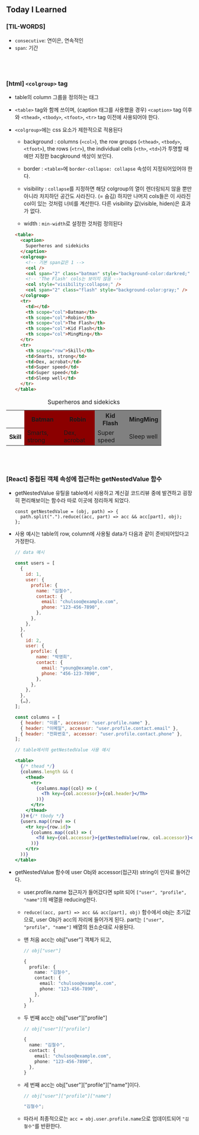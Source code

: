 ## Today I Learned

### [TIL-WORDS]

- `consecutive`: 연이은, 연속적인
- `span`: 기간

## <br />

### [html] `<colgroup>` tag

- table의 column 그룹을 정의하는 태그

- `<table>` tag와 함께 쓰이며, (caption 태그를 사용했을 경우) `<caption>` tag 이후와 `<thead>`, `<tbody>`, `<tfoot>`, `<tr>` tag 이전에 사용되어야 한다.

- `<colgroup>`에는 css 요소가 제한적으로 적용된다

  - background : columns (`<col>`), the row groups (`<thead>`, `<tbody>`, `<tfoot>`), the rows (`<tr>`), the individual cells (`<th>`, `<td>`)가 투명할 때에만 지정한 bacgkround 색상이 보인다.

  - border : `<table>`에 `border-collapse: collapse` 속성이 지정되어있어야 한다.

  - visibility : `collapse`를 지정하면 해당 colgroup의 열이 렌더링되지 않을 뿐만아니라 차지하던 공간도 사라진다. (= 숨김) 하지만 나머지 cols들은 이 사라진 col이 있는 것처럼 너비를 계산한다. 다른 visibility 값(visible, hiden)은 효과가 없다.

  - width : `min-width`로 설정한 것처럼 정의된다

  ```html
  <table>
    <caption>
      Superheros and sidekicks
    </caption>
    <colgroup>
      <!-- 기본 span값은 1 -->
      <col />
      <col span="2" class="batman" style="background-color:darkred;" />
      <!-- 'The Flash' cols는 보이지 않음 -->
      <col style="visibility:collapse;" />
      <col span="2" class="flash" style="background-color:gray;" />
    </colgroup>
    <tr>
      <td></td>
      <th scope="col">Batman</th>
      <th scope="col">Robin</th>
      <th scope="col">The Flash</th>
      <th scope="col">Kid Flash</th>
      <th scope="col">MingMing</th>
    </tr>
    <tr>
      <th scope="row">Skill</th>
      <td>Smarts, strong</td>
      <td>Dex, acrobat</td>
      <td>Super speed</td>
      <td>Super speed</td>
      <td>Sleep well</td>
    </tr>
  </table>
  ```

<table>
  <caption>
    Superheros and sidekicks
  </caption>
  <colgroup>
    <col />
    <col span="2" class="batman" style="background-color:darkred;"/>
    <col style="visibility:collapse;">
    <col span="2" class="flash" style="background-color:gray;"/>
  </colgroup>
  <tr>
    <td></td>
    <th scope="col">Batman</th>
    <th scope="col">Robin</th>
    <th scope="col">The Flash</th>
    <th scope="col">Kid Flash</th>
    <th scope="col">MingMing</th>
  </tr>
  <tr>
    <th scope="row">Skill</th>
    <td>Smarts, strong</td>
    <td>Dex, acrobat</td>
    <td>Super speed</td>
    <td>Super speed</td>
    <td>Sleep well</td>
  </tr>
</table>

## <br />

### [React] 중첩된 객체 속성에 접근하는 getNestedValue 함수

- getNestedValue 유틸을 table에서 사용하고 계신걸 코드리뷰 중에 발견하고 굉장히 편리해보이는 함수라 따로 이곳에 정리하게 되었다.

  ```tsx
  const getNestedValue = (obj, path) => {
    path.split(".").reduce((acc, part) => acc && acc[part], obj);
  };
  ```

* 사용 예시는 table의 row, column에 사용될 data가 다음과 같이 준비되어있다고 가정한다.

  ```js
  // data 예시

  const users = [
    {
      id: 1,
      user: {
        profile: {
          name: "김철수",
          contact: {
            email: "chulsoo@example.com",
            phone: "123-456-7890",
          },
        },
      },
    },
    {
      id: 2,
      user: {
        profile: {
          name: "박영희",
          contact: {
            email: "young@example.com",
            phone: "456-123-7890",
          },
        },
      },
    },
    {…},
  ];

  const columns = [
    { header: "이름", accessor: "user.profile.name" },
    { header: "이메일", accessor: "user.profile.contact.email" },
    { header: "전화번호", accessor: "user.profile.contact.phone" },
  ];
  ```

  ```jsx
  // table에서의 getNestedValue 사용 예시

  <table>
    {/* thead */}
    {columns.length && (
      <thead>
        <tr>
          {columns.map((col) => (
            <Th key={col.accessor}>{col.header}</Th>
          ))}
        </tr>
      </thead>
    )}ㅌ{/* tbody */}
    {users.map((row) => (
      <tr key={row.id}>
        {columns.map((col) => (
          <Td key={col.accessor}>{getNestedValue(row, col.accessor)}</Td>
        ))}
      </tr>
    ))}
  </table>
  ```

* getNestedValue 함수에 user Obj와 accessor(접근자) string이 인자로 들어간다.

  - user.profile.name 접근자가 들어갔다면 split 되어 `["user", "profile", "name"]`의 배열을 reducing한다.
  - `reduce((acc, part) => acc && acc[part], obj)` 함수에서 obj는 초기값으로, user Obj가 acc의 자리에 들어가게 된다. part는 `["user", "profile", "name"]` 배열의 원소순대로 사용된다.
  - 맨 처음 acc는 obj["user"] 객체가 되고,

    ```ts
    // obj["user"]

    {
      profile: {
        name: "김철수",
        contact: {
          email: "chulsoo@example.com",
          phone: "123-456-7890",
        },
      },
    }
    ```

  - 두 번째 acc는 obj["user"]["profile"]

    ```ts
    // obj["user"]["profile"]

    {
      name: "김철수",
      contact: {
        email: "chulsoo@example.com",
        phone: "123-456-7890",
      },
    }
    ```

  - 세 번째 acc는 obj["user"]["profile"]["name"]이다.

    ```ts
    // obj["user"]["profile"]["name"]

    "김철수";
    ```

  - 따라서 최종적으로는 `acc = obj.user.profile.name`으로 업데이트되어 `"김철수"`를 반환한다.
